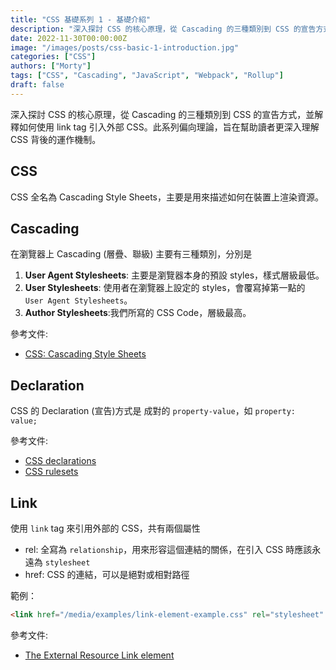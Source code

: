 ```yaml
---
title: "CSS 基礎系列 1 - 基礎介紹"
description: "深入探討 CSS 的核心原理，從 Cascading 的三種類別到 CSS 的宣告方式，並解釋如何使用 link tag 引入外部 CSS。此系列偏向理論，旨在幫助讀者更深入理解 CSS 背後的運作機制。"
date: 2022-11-30T00:00:00Z
image: "/images/posts/css-basic-1-introduction.jpg"
categories: ["CSS"]
authors: ["Morty"]
tags: ["CSS", "Cascading", "JavaScript", "Webpack", "Rollup"]
draft: false
---
```


深入探討 CSS 的核心原理，從 Cascading 的三種類別到 CSS 的宣告方式，並解釋如何使用 link tag 引入外部 CSS。此系列偏向理論，旨在幫助讀者更深入理解 CSS 背後的運作機制。

## CSS

CSS 全名為 Cascading Style Sheets，主要是用來描述如何在裝置上渲染資源。

## Cascading

在瀏覽器上 Cascading (層疊、聯級) 主要有三種類別，分別是

1. **User Agent Stylesheets**: 主要是瀏覽器本身的預設 styles，樣式層級最低。
2. **User Stylesheets**: 使用者在瀏覽器上設定的 styles，會覆寫掉第一點的 `User Agent Stylesheets`。
3. **Author Stylesheets**:我們所寫的 CSS Code，層級最高。

參考文件:

- [CSS: Cascading Style Sheets
  ](https://developer.mozilla.org/en-US/docs/Web/CSS/Cascade)

## Declaration

CSS 的 Declaration (宣告)方式是 成對的 `property-value`，如 `property: value;`

參考文件:

- [CSS declarations](https://developer.mozilla.org/en-US/docs/Web/CSS/Syntax#css_declarations)
- [CSS rulesets](https://developer.mozilla.org/en-US/docs/Web/CSS/Syntax#css_rulesets)

## Link

使用 `link` tag 來引用外部的 CSS，共有兩個屬性

- rel: 全寫為 `relationship`，用來形容這個連結的關係，在引入 CSS 時應該永遠為 `stylesheet`
- href: CSS 的連結，可以是絕對或相對路徑

範例：

```html
<link href="/media/examples/link-element-example.css" rel="stylesheet" />
```

參考文件:

- [The External Resource Link element](https://developer.mozilla.org/en-US/docs/Web/HTML/Element/link)
